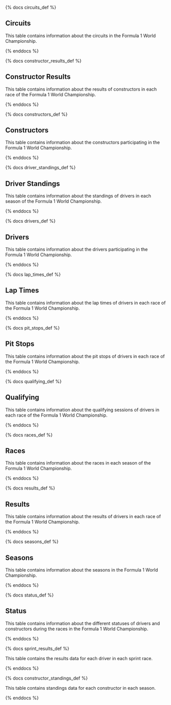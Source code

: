 {% docs circuits_def %}

## Circuits

This table contains information about the circuits in the Formula 1 World Championship.

{% enddocs %}

{% docs constructor_results_def %}

## Constructor Results

This table contains information about the results of constructors in each race of the Formula 1 World Championship.

{% enddocs %}

{% docs constructors_def %}

## Constructors

This table contains information about the constructors participating in the Formula 1 World Championship.

{% enddocs %}

{% docs driver_standings_def %}

## Driver Standings

This table contains information about the standings of drivers in each season of the Formula 1 World Championship.

{% enddocs %}

{% docs drivers_def %}

## Drivers

This table contains information about the drivers participating in the Formula 1 World Championship.

{% enddocs %}

{% docs lap_times_def %}

## Lap Times

This table contains information about the lap times of drivers in each race of the Formula 1 World Championship.

{% enddocs %}

{% docs pit_stops_def %}

## Pit Stops

This table contains information about the pit stops of drivers in each race of the Formula 1 World Championship.

{% enddocs %}

{% docs qualifying_def %}

## Qualifying

This table contains information about the qualifying sessions of drivers in each race of the Formula 1 World Championship.

{% enddocs %}

{% docs races_def %}

## Races

This table contains information about the races in each season of the Formula 1 World Championship.

{% enddocs %}

{% docs results_def %}

## Results

This table contains information about the results of drivers in each race of the Formula 1 World Championship.

{% enddocs %}

{% docs seasons_def %}

## Seasons

This table contains information about the seasons in the Formula 1 World Championship.

{% enddocs %}

{% docs status_def %}

## Status

This table contains information about the different statuses of drivers and constructors during the races in the Formula 1 World Championship.

{% enddocs %}

{% docs sprint_results_def %}

This table contains the results data for each driver in each sprint race.

{% enddocs %}

{% docs constructor_standings_def %}

This table contains standings data for each constructor in each season.

{% enddocs %}
